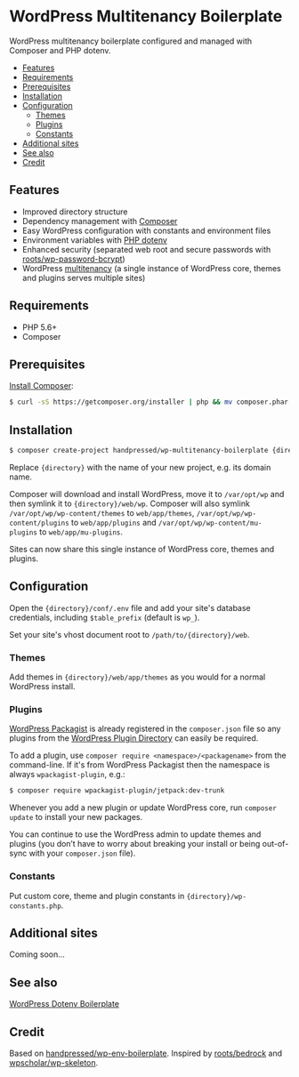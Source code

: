 # WordPress Multitenancy Boilerplate

WordPress multitenancy boilerplate configured and managed with Composer and PHP dotenv.

- [Features](#features)
- [Requirements](#requirements)
- [Prerequisites](#prerequisites)
- [Installation](#installation)
- [Configuration](#configuration)
	- [Themes](#themes)
	- [Plugins](#plugins)
	- [Constants](#constants)
- [Additional sites](#additional-sites)
- [See also](#see-also)
- [Credit](#credit)

## Features

- Improved directory structure
- Dependency management with [Composer](https://getcomposer.org)
- Easy WordPress configuration with constants and environment files
- Environment variables with [PHP dotenv](https://github.com/vlucas/phpdotenv)
- Enhanced security (separated web root and secure passwords with [roots/wp-password-bcrypt](https://github.com/roots/wp-password-bcrypt))
- WordPress [multitenancy](https://en.wikipedia.org/wiki/Multitenancy) (a single instance of WordPress core, themes and plugins serves multiple sites)

## Requirements

- PHP 5.6+
- Composer

## Prerequisites

[Install Composer](https://getcomposer.org/doc/00-intro.md):

```bash
$ curl -sS https://getcomposer.org/installer | php && mv composer.phar /usr/local/bin/composer
```

## Installation

```bash
$ composer create-project handpressed/wp-multitenancy-boilerplate {directory}
```

Replace `{directory}` with the name of your new project, e.g. its domain name.

Composer will download and install WordPress, move it to `/var/opt/wp` and then symlink it to `{directory}/web/wp`. Composer will also symlink `/var/opt/wp/wp-content/themes` to `web/app/themes`, `/var/opt/wp/wp-content/plugins` to `web/app/plugins` and `/var/opt/wp/wp-content/mu-plugins` to `web/app/mu-plugins`.

Sites can now share this single instance of WordPress core, themes and plugins.

## Configuration

Open the `{directory}/conf/.env` file and add your site's database credentials, including `$table_prefix` (default is `wp_`).

Set your site's vhost document root to `/path/to/{directory}/web`.

### Themes

Add themes in `{directory}/web/app/themes` as you would for a normal WordPress install.

### Plugins

[WordPress Packagist](https://wpackagist.org) is already registered in the `composer.json` file so any plugins from the [WordPress Plugin Directory](https://wordpress.org/plugins/) can easily be required.

To add a plugin, use `composer require <namespace>/<packagename>` from the command-line. If it's from WordPress Packagist then the namespace is always `wpackagist-plugin`, e.g.:

```bash
$ composer require wpackagist-plugin/jetpack:dev-trunk
```

Whenever you add a new plugin or update WordPress core, run `composer update` to install your new packages.

You can continue to use the WordPress admin to update themes and plugins (you don’t have to worry about breaking your install or being out-of-sync with your `composer.json` file).

### Constants

Put custom core, theme and plugin constants in `{directory}/wp-constants.php`.

## Additional sites

Coming soon...

## See also

[WordPress Dotenv Boilerplate](https://github.com/handpressed/wp-env-boilerplate)

## Credit

Based on [handpressed/wp-env-boilerplate](https://github.com/handpressed/wp-env-boilerplate). Inspired by [roots/bedrock](https://github.com/roots/bedrock) and [wpscholar/wp-skeleton](https://github.com/wpscholar/wp-skeleton).